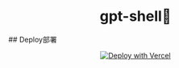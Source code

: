 <h1 align="center">gpt-shell🐚</h1>
## Deploy部署
<div align="center">
  
  [![Deploy with Vercel](https://vercel.com/button)](https://vercel.com/new/clone?repository-url=https://github.com/Zenyet/gpt-shell&env=VITE_COMPLETIONS_PROXY&project-name=gpt-shell&repository-name=gpt-shell)
</div>
